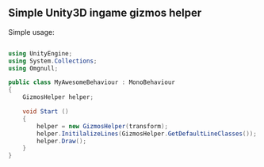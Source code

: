 Simple Unity3D ingame gizmos helper
-----------------------------------

Simple usage:
```cs

using UnityEngine;
using System.Collections;
using Omgnull;

public class MyAwesomeBehaviour : MonoBehaviour
{
    GizmosHelper helper;

    void Start ()
    {
        helper = new GizmosHelper(transform);
        helper.InitilalizeLines(GizmosHelper.GetDefaultLineClasses());
        helper.Draw();
    }
}

```